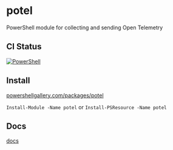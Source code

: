 # potel
PowerShell module for collecting and sending Open Telemetry

## CI Status

[![PowerShell](https://github.com/cdhunt/potel/actions/workflows/powershell.yml/badge.svg)](https://github.com/cdhunt/potel/actions/workflows/powershell.yml)

## Install

[powershellgallery.com/packages/potel](https://www.powershellgallery.com/packages/potel)

`Install-Module -Name potel` or `Install-PSResource -Name potel`

## Docs

[docs](docs)
